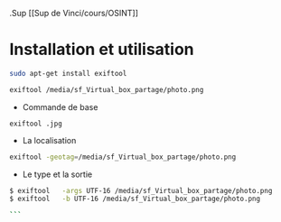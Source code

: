 .Sup
[[Sup de Vinci/cours/OSINT]]

# Installation et utilisation
```bash
sudo apt-get install exiftool

exiftool /media/sf_Virtual_box_partage/photo.png
```
* Commande de base 
```
exiftool .jpg
```

* La localisation 
```bash
exiftool -geotag=/media/sf_Virtual_box_partage/photo.png 

```

* Le type et la sortie 
````Bash 
$ exiftool   -args UTF-16 /media/sf_Virtual_box_partage/photo.png 
$ exiftool   -b UTF-16 /media/sf_Virtual_box_partage/photo.png 

```